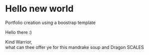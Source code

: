 <h1>Hello new world</h1>
<p>Portfolio creation using a boostrap template</p>

Hello there :)
<p>Kind Warrior, <br>what can thee offer ye for this mandrake soup and Dragon SCALES</p>
